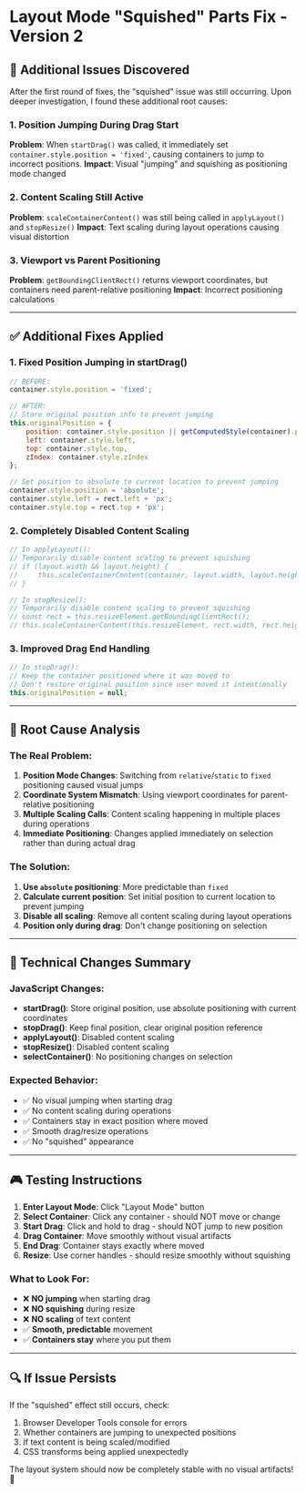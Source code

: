 # Layout Mode "Squished" Parts Fix - Version 2

## 🚨 **Additional Issues Discovered**

After the first round of fixes, the "squished" issue was still occurring. Upon deeper investigation, I found these additional root causes:

### **1. Position Jumping During Drag Start**
**Problem**: When `startDrag()` was called, it immediately set `container.style.position = 'fixed'`, causing containers to jump to incorrect positions.
**Impact**: Visual "jumping" and squishing as positioning mode changed

### **2. Content Scaling Still Active**
**Problem**: `scaleContainerContent()` was still being called in `applyLayout()` and `stopResize()`
**Impact**: Text scaling during layout operations causing visual distortion

### **3. Viewport vs Parent Positioning**
**Problem**: `getBoundingClientRect()` returns viewport coordinates, but containers need parent-relative positioning
**Impact**: Incorrect positioning calculations

---

## ✅ **Additional Fixes Applied**

### **1. Fixed Position Jumping in startDrag()**
```javascript
// BEFORE:
container.style.position = 'fixed';

// AFTER:
// Store original position info to prevent jumping
this.originalPosition = {
    position: container.style.position || getComputedStyle(container).position,
    left: container.style.left,
    top: container.style.top,
    zIndex: container.style.zIndex
};

// Set position to absolute to current location to prevent jumping
container.style.position = 'absolute';
container.style.left = rect.left + 'px';
container.style.top = rect.top + 'px';
```

### **2. Completely Disabled Content Scaling**
```javascript
// In applyLayout():
// Temporarily disable content scaling to prevent squishing
// if (layout.width && layout.height) {
//     this.scaleContainerContent(container, layout.width, layout.height);
// }

// In stopResize():
// Temporarily disable content scaling to prevent squishing
// const rect = this.resizeElement.getBoundingClientRect();
// this.scaleContainerContent(this.resizeElement, rect.width, rect.height);
```

### **3. Improved Drag End Handling**
```javascript
// In stopDrag():
// Keep the container positioned where it was moved to
// Don't restore original position since user moved it intentionally
this.originalPosition = null;
```

---

## 🎯 **Root Cause Analysis**

### **The Real Problem**:
1. **Position Mode Changes**: Switching from `relative`/`static` to `fixed` positioning caused visual jumps
2. **Coordinate System Mismatch**: Using viewport coordinates for parent-relative positioning
3. **Multiple Scaling Calls**: Content scaling happening in multiple places during operations
4. **Immediate Positioning**: Changes applied immediately on selection rather than during actual drag

### **The Solution**:
1. **Use `absolute` positioning**: More predictable than `fixed`
2. **Calculate current position**: Set initial position to current location to prevent jumping
3. **Disable all scaling**: Remove all content scaling during layout operations
4. **Position only during drag**: Don't change positioning on selection

---

## 🔧 **Technical Changes Summary**

### **JavaScript Changes**:
- **startDrag()**: Store original position, use absolute positioning with current coordinates
- **stopDrag()**: Keep final position, clear original position reference
- **applyLayout()**: Disabled content scaling
- **stopResize()**: Disabled content scaling
- **selectContainer()**: No positioning changes on selection

### **Expected Behavior**:
- ✅ No visual jumping when starting drag
- ✅ No content scaling during operations
- ✅ Containers stay in exact position where moved
- ✅ Smooth drag/resize operations
- ✅ No "squished" appearance

---

## 🎮 **Testing Instructions**

1. **Enter Layout Mode**: Click "Layout Mode" button
2. **Select Container**: Click any container - should NOT move or change
3. **Start Drag**: Click and hold to drag - should NOT jump to new position
4. **Drag Container**: Move smoothly without visual artifacts
5. **End Drag**: Container stays exactly where moved
6. **Resize**: Use corner handles - should resize smoothly without squishing

### **What to Look For**:
- ❌ **NO jumping** when starting drag
- ❌ **NO squishing** during resize
- ❌ **NO scaling** of text content
- ✅ **Smooth, predictable** movement
- ✅ **Containers stay** where you put them

---

## 🔍 **If Issue Persists**

If the "squished" effect still occurs, check:
1. Browser Developer Tools console for errors
2. Whether containers are jumping to unexpected positions
3. If text content is being scaled/modified
4. CSS transforms being applied unexpectedly

The layout system should now be completely stable with no visual artifacts! 🎯 